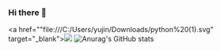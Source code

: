 ### Hi there 👋
<a href=""file:///C:/Users/yujin/Downloads/python%20(1).svg" target="_blank"><img src="file:///C:/Users/yujin/Downloads/python%20(1).svg/python-3776AB?style= flat-square&logo=appveyor&logoColor=3776AB"/></a>
![Anurag's GitHub stats](https://github-readme-stats.vercel.app/api?username=kingy0ujin&show_icons=true&theme=radical)
<!--
**kingy0ujin/kingy0ujin** is a ✨ _special_ ✨ repository because its `README.md` (this file) appears on your GitHub profile.

Here are some ideas to get you started:

- 🔭 I’m currently working on ...
- 🌱 I’m currently learning ...
- 👯 I’m looking to collaborate on ...
- 🤔 I’m looking for help with ...
- 💬 Ask me about ...
- 📫 How to reach me: ...
- 😄 Pronouns: ...
- ⚡ Fun fact: ...
-->
